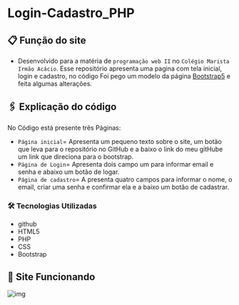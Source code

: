 # Login-Cadastro_PHP

## 📋 Função do site

- Desenvolvido para a matéria de `programação web II` no `Colégio Marista Irmão Acácio`. Esse repositório apresenta uma pagina com tela inicial, login e cadastro, no código Foi pego um modelo da página [Bootstrap5](https://getbootstrap.com/docs/5.0/examples/) e feita algumas alterações.


    

## 🖇️ Explicação do código
   No Código está presente três Páginas:  
   
   - `Página inicial`= Apresenta um pequeno texto sobre o site, um botão que leva  para o repositório no GitHub e a baixo o link do meu gitHube um link que direciona para o bootstrap.
   - `Página de Login`= Apresenta dois campo um para informar email e senha e abaixo um botão de logar.
   - `Página de cadastro`= A presenta quatro campos para informar o nome, o email, criar uma senha e confirmar ela e a baixo um botâo de cadastrar.

### 🛠️ Tecnologias Utilizadas

- github
- HTML5
- PHP
- CSS
- Bootstrap

## 👀 Site Funcionando

![img](img/Tela.gif)


